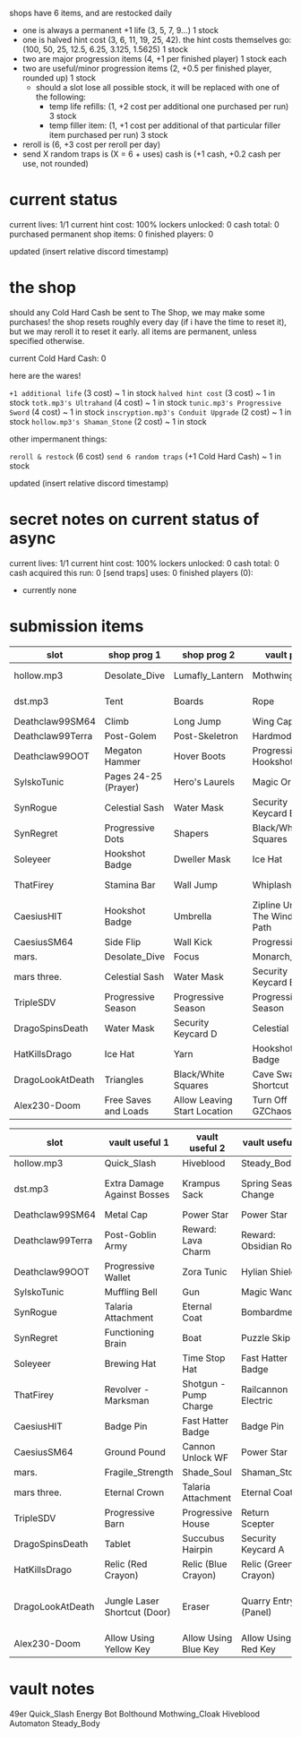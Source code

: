shops have 6 items, and are restocked daily
- one is always a permanent +1 life (3, 5, 7, 9...) 1 stock
- one is halved hint cost (3, 6, 11, 19, 25, 42). the hint costs themselves go: (100, 50, 25, 12.5, 6.25, 3.125, 1.5625) 1 stock
- two are major progression items (4, +1 per finished player) 1 stock each
- two are useful/minor progression items (2, +0.5 per finished player, rounded up) 1 stock
  - should a slot lose all possible stock, it will be replaced with one of the following:
    - temp life refills: (1, +2 cost per additional one purchased per run) 3 stock
    - temp filler item: (1, +1 cost per additional of that particular filler item purchased per run) 3 stock
- reroll is (6, +3 cost per reroll per day)
- send X random traps is (X = 6 + uses) cash is (+1 cash, +0.2 cash per use, not rounded)

# current status

current lives: 1/1
current hint cost: 100%
lockers unlocked: 0
cash total: 0
purchased permanent shop items: 0
finished players: 0

updated (insert relative discord timestamp)

# the shop

should any Cold Hard Cash be sent to The Shop, we may make some purchases!
the shop resets roughly every day (if i have the time to reset it), but we may reroll it to reset it early.
all items are permanent, unless specified otherwise.

current Cold Hard Cash: 0

here are the wares!

`+1 additional life` (3 cost) ~ 1 in stock
`halved hint cost` (3 cost) ~ 1 in stock
`totk.mp3's Ultrahand` (4 cost) ~ 1 in stock
`tunic.mp3's Progressive Sword` (4 cost) ~ 1 in stock
`inscryption.mp3's Conduit Upgrade` (2 cost) ~ 1 in stock
`hollow.mp3's Shaman_Stone` (2 cost) ~ 1 in stock

other impermanent things:

`reroll & restock` (6 cost)
`send 6 random traps` (+1 Cold Hard Cash) ~ 1 in stock

updated (insert relative discord timestamp)

# secret notes on current status of async

current lives: 1/1
current hint cost: 100%
lockers unlocked: 0
cash total: 0
cash acquired this run: 0
[send traps] uses: 0
finished players (0):
- currently none

# submission items

| slot             | shop prog 1          | shop prog 2                  | vault prog                         | filler                    | trap        |
| ---------------- | -------------------- | ---------------------------- | ---------------------------------- | ------------------------- | ----------- |
| hollow.mp3       | Desolate_Dive        | Lumafly_Lantern              | Mothwing_Cloak                     | Geo_Chest-Watcher_Knights |             |
| dst.mp3          | Tent                 | Boards                       | Rope                               | Eye Mask                  | Summer Trap |
| Deathclaw99SM64  | Climb                | Long Jump                    | Wing Cap                           |                           |             |
| Deathclaw99Terra | Post-Golem           | Post-Skeletron               | Hardmode                           |                           |             |
| Deathclaw99OOT   | Megaton Hammer       | Hover Boots                  | Progressive Hookshot               | Rupees (200)              |             |
| SylskoTunic      | Pages 24-25 (Prayer) | Hero's Laurels               | Magic Orb                          | Money x100                | Fool Trap   |
| SynRogue         | Celestial Sash       | Water Mask                   | Security Keycard B                 |                           |             |
| SynRegret        | Progressive Dots     | Shapers                      | Black/White Squares                | Speed Boost               |             |
| Soleyeer         | Hookshot Badge       | Dweller Mask                 | Ice Hat                            |                           | Laser Trap  |
| ThatFirey        | Stamina Bar          | Wall Jump                    | Whiplash                           |                           | Hard Damage |
| CaesiusHIT       | Hookshot Badge       | Umbrella                     | Zipline Unlock - The Windmill Path | 100 Pons                  | Baby Trap   |
| CaesiusSM64      | Side Flip            | Wall Kick                    | Progressive Key                    | 1Up Mushroom              |             |
| mars.            | Desolate_Dive        | Focus                        | Monarch_Wings                      |                           |             |
| mars three.      | Celestial Sash       | Water Mask                   | Security Keycard B                 |                           |             |
| TripleSDV        | Progressive Season   | Progressive Season           | Progressive Season                 | Iridium Sprinkler         |             |
| DragoSpinsDeath  | Water Mask           | Security Keycard D           | Celestial Sash                     | Spaghetti                 | Bee Trap    |
| HatKillsDrago    | Ice Hat              | Yarn                         | Hookshot Badge                     | 100 Pons                  | Baby Trap   |
| DragoLookAtDeath | Triangles            | Black/White Squares          | Cave Swamp Shortcut (Door)         | Puzzle Skip               | Bonk        |
| Alex230-Doom     | Free Saves and Loads | Allow Leaving Start Location | Turn Off GZChaos Mod               | Turn Off Entropy Mod      |             |


| slot             | vault useful 1               | vault useful 2        | vault useful 3         | shop useful 1                 | shop useful 2                         |
| ---------------- | ---------------------------- | --------------------- | ---------------------- | ----------------------------- | ------------------------------------- |
| hollow.mp3       | Quick_Slash                  | Hiveblood             | Steady_Body            | Heavy_Blow                    | Shaman_Stone                          |
| dst.mp3          | Extra Damage Against Bosses  | Krampus Sack          | Spring Season Change   | Winter Season Change          | Autumn Season Change                  |
| Deathclaw99SM64  | Metal Cap                    | Power Star            | Power Star             | Power Star                    | Power Star                            |
| Deathclaw99Terra | Post-Goblin Army             | Reward: Lava Charm    | Reward: Obsidian Rose  | Reward: Magic Quiver          | Reward: Lavaproof Fishing Line        |
| Deathclaw99OOT   | Progressive Wallet           | Zora Tunic            | Hylian Shield          | Goron Tunic                   | Deku Shield                           |
| SylskoTunic      | Muffling Bell                | Gun                   | Magic Wand             | Anklet                        | Magic Dagger                          |
| SynRogue         | Talaria Attachment           | Eternal Coat          | Bombardment            | Eternal Crown                 | Shattered Orb                         |
| SynRegret        | Functioning Brain            | Boat                  | Puzzle Skip            | Puzzle Skip                   | Puzzle Skip                           |
| Soleyeer         | Brewing Hat                  | Time Stop Hat         | Fast Hatter Badge      | Projectile Badge              | Sprint Hat                            |
| ThatFirey        | Revolver - Marksman          | Shotgun - Pump Charge | Railcannon - Electric  | Rocket Launcher - Freezeframe | Knuckleblaster                        |
| CaesiusHIT       | Badge Pin                    | Fast Hatter Badge     | Badge Pin              | Item Magnet Badge             | Hover Badge                           |
| CaesiusSM64      | Ground Pound                 | Cannon Unlock WF      | Power Star             | Cannon Unlock JRB             | Kick                                  |
| mars.            | Fragile_Strength             | Shade_Soul            | Shaman_Stone           | Soul_Eater                    | Quick_Slash                           |
| mars three.      | Eternal Crown                | Talaria Attachment    | Eternal Coat           | Selen's Bangle                | Galaxy Earrings                       |
| TripleSDV        | Progressive Barn             | Progressive House     | Return Scepter         | Progressive Coop              | Progressive Fishing Rod               |
| DragoSpinsDeath  | Tablet                       | Succubus Hairpin      | Security Keycard A     | Gas Mask                      | Plasma Orb                            |
| HatKillsDrago    | Relic (Red Crayon)           | Relic (Blue Crayon)   | Relic (Green Crayon)   | Time Stop Hat                 | Relic (Crayon Box)                    |
| DragoLookAtDeath | Jungle Laser Shortcut (Door) | Eraser                | Quarry Entry 1 (Panel) | Keep Shortcuts                | Mountain Floor 2 Staircase Far (Door) |
| Alex230-Doom     | Allow Using Yellow Key       | Allow Using Blue Key  | Allow Using Red Key    | Automap                       | Allow Using Exit                      |

# vault notes

  49er
Quick_Slash
Energy Bot
Bolthound
  Mothwing_Cloak
Hiveblood
Automaton
Steady_Body